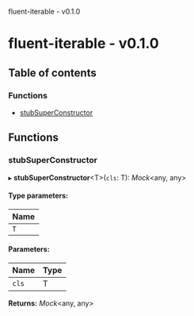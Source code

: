 fluent-iterable - v0.1.0

# fluent-iterable - v0.1.0

## Table of contents

### Functions

- [stubSuperConstructor](README.md#stubsuperconstructor)

## Functions

### stubSuperConstructor

▸ **stubSuperConstructor**<T\>(`cls`: T): *Mock*<any, any\>

#### Type parameters:

Name |
:------ |
`T` |

#### Parameters:

Name | Type |
:------ | :------ |
`cls` | T |

**Returns:** *Mock*<any, any\>
